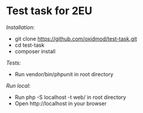 # Test task for 2EU

*Installation*:
* git clone https://github.com/oxidmod/test-task.git
* cd test-task
* composer install

*Tests*:
* Run vendor/bin/phpunit in root directory 

*Run local*:
* Run php -S localhost -t web/ in root directory
* Open http://localhost in your browser
